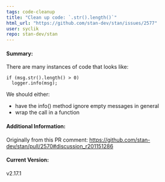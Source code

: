 ```yaml
---
tags: code-cleanup
title: "Clean up code: `.str().length()`"
html_url: "https://github.com/stan-dev/stan/issues/2577"
user: syclik
repo: stan-dev/stan
---
```


#### Summary:
There are many instances of code that looks like:
```
if (msg.str().length() > 0)
  logger.info(msg);
```

We should either: 
- have the info() method ignore empty messages in general
- wrap the call in a function

#### Additional Information:
Originally from this PR comment: https://github.com/stan-dev/stan/pull/2570#discussion_r201151286

#### Current Version:
v2.17.1
